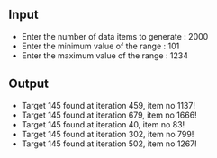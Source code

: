 ## Input
- Enter the number of data items to generate : 2000
- Enter the minimum value of the range : 101
- Enter the maximum value of the range : 1234

## Output
- Target 145 found at iteration 459, item no 1137!
- Target 145 found at iteration 679, item no 1666!
- Target 145 found at iteration 40, item no 83!
- Target 145 found at iteration 302, item no 799!
- Target 145 found at iteration 502, item no 1267!